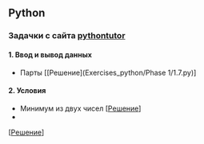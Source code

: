 ## Python
### Задачки с сайта [pythontutor](http://pythontutor.ru)
#### 1. Ввод и вывод данных 
- Парты
[[Решение](Exercises_python/Phase 1/1.7.py)]

#### 2. Условия
- Минимум из двух чисел
[[Решение]()]
- 
[[Решение]()]
